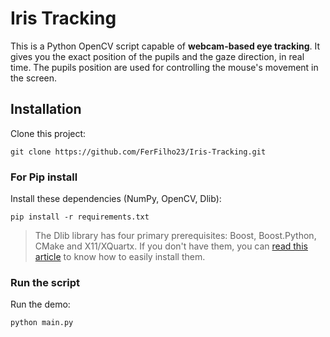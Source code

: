 # Iris Tracking

This is a Python OpenCV script capable of **webcam-based eye tracking**. It gives you the exact position of the pupils and the gaze direction, in real time. The pupils position are used for controlling the mouse's movement in the screen.


## Installation

Clone this project:

```shell
git clone https://github.com/FerFilho23/Iris-Tracking.git
```

### For Pip install
Install these dependencies (NumPy, OpenCV, Dlib):

```shell
pip install -r requirements.txt
```

> The Dlib library has four primary prerequisites: Boost, Boost.Python, CMake and X11/XQuartx. If you don't have them, you can [read this article](https://www.pyimagesearch.com/2017/03/27/how-to-install-dlib/) to know how to easily install them.


### Run the script

Run the demo:

```shell
python main.py
```
